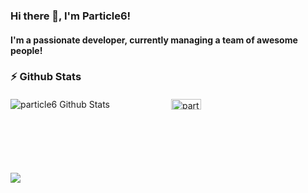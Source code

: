 ### Hi there 👋, I'm Particle6!

#### I'm a passionate developer, currently managing a team of awesome people!

### :zap: Github Stats

####

<div style="display: grid;grid-template-columns: 1fr 1fr; grid-gap: 10px">
  <img src="https://github-readme-stats-gray-beta-34.vercel.app/api?username=particle6&show_icons=true&title_color=fff&icon_color=79ff97&text_color=efefef&bg_color=24292e&rank_icon=github&custom_title=Particle6's GitHub Stats" alt="particle6 Github Stats">

  <img src="https://github-readme-stats-gray-beta-34.vercel.app/api/top-langs/?username=particle6&show_icons=true&text_color=efefef&bg_color=24292e&title_color=ffffff" width="44%" alt="particle6 Top Languages">
</div>

##

<a href="https://www.buymeacoffee.com/particle6"><img src="https://img.buymeacoffee.com/button-api/?text=Buy me a beer!&emoji=🍺&slug=particle6&button_colour=407544&font_colour=ffffff&font_family=Bree&outline_colour=ffffff&coffee_colour=FFDD00" /></a>
